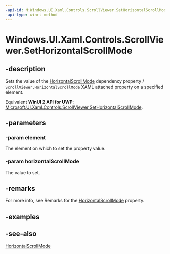 ```yaml
---
-api-id: M:Windows.UI.Xaml.Controls.ScrollViewer.SetHorizontalScrollMode(Windows.UI.Xaml.DependencyObject,Windows.UI.Xaml.Controls.ScrollMode)
-api-type: winrt method
---
```


<!-- Method syntax
public void SetHorizontalScrollMode(Windows.UI.Xaml.DependencyObject element, Windows.UI.Xaml.Controls.ScrollMode horizontalScrollMode)
-->

# Windows.UI.Xaml.Controls.ScrollViewer.SetHorizontalScrollMode

## -description
Sets the value of the [HorizontalScrollMode](scrollviewer_horizontalscrollmode.md) dependency property / `ScrollViewer.HorizontalScrollMode` XAML attached property on a specified element.

Equivalent **WinUI 2 API for UWP**: [Microsoft.UI.Xaml.Controls.ScrollViewer.SetHorizontalScrollMode](/windows/winui/api/microsoft.ui.xaml.controls.scrollviewer.sethorizontalscrollmode).

## -parameters
### -param element
The element on which to set the property value.

### -param horizontalScrollMode
The value to set.

## -remarks
For more info, see Remarks for the [HorizontalScrollMode](scrollviewer_horizontalscrollmode.md) property.

## -examples

## -see-also
[HorizontalScrollMode](scrollviewer_horizontalscrollmode.md)
